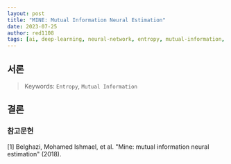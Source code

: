 ```yaml
---
layout: post
title: "MINE: Mutual Information Neural Estimation"
date: 2023-07-25
author: red1108
tags: [ai, deep-learning, neural-network, entropy, mutual-information, information-theory]
---
```


## 서론

> Keywords: `Entropy`, `Mutual Information`

## 결론


### 참고문헌

[1] Belghazi, Mohamed Ishmael, et al. "Mine: mutual information neural estimation" (2018).